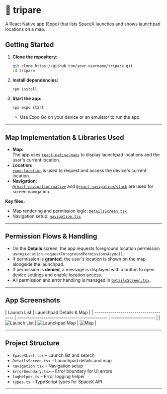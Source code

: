 # 🚀 tripare

A React Native app (Expo) that lists SpaceX launches and shows launchpad locations on a map.

## Getting Started

1. **Clone the repository:**

   ```sh
   git clone https://github.com/your-username/tripare.git
   cd tripare
   ```

2. **Install dependencies:**

   ```sh
   npm install
   ```

3. **Start the app:**
   ```sh
   npx expo start
   ```
   - Use Expo Go on your device or an emulator to run the app.

---

## Map Implementation & Libraries Used

- **Map:**  
  The app uses [`react-native-maps`](https://github.com/react-native-maps/react-native-maps) to display launchpad locations and the user's current location.
- **Location:**  
  [`expo-location`](https://docs.expo.dev/versions/latest/sdk/location/) is used to request and access the device's current location.
- **Navigation:**  
  [`@react-navigation/native`](https://reactnavigation.org/) and [`@react-navigation/stack`](https://reactnavigation.org/docs/stack-navigator/) are used for screen navigation.

**Key files:**

- Map rendering and permission logic: [`DetailsScreen.tsx`](DetailsScreen.tsx)
- Navigation setup: [`navigation.tsx`](navigation.tsx)

---

## Permission Flows & Handling

- On the **Details** screen, the app requests foreground location permission using `Location.requestForegroundPermissionsAsync()`.
- If permission is **granted**, the user's location is shown on the map alongside the launchpad.
- If permission is **denied**, a message is displayed with a button to open device settings and enable location access.
- All permission and error handling is managed in [`DetailsScreen.tsx`](DetailsScreen.tsx).

---

## App Screenshots

| Launch List                           | Launchpad Details & Map                       |
| ------------------------------------- | --------------------------------------------- | ---------------------- |
| ![Launch List](assets/SpaceXList.png) | ![Launchpad Map](assets/launchpadDetails.png) | ![Map](assets/map.png) |

---

## Project Structure

- `SpaceXList.tsx` – Launch list and search
- `DetailsScreen.tsx` – Launchpad details and map
- `navigation.tsx` – Navigation setup
- `ErrorBoundary.tsx` – Error boundary for UI errors
- `logHelper.ts` – Error logging helper
- `types.ts` – TypeScript types for SpaceX API

---

##

